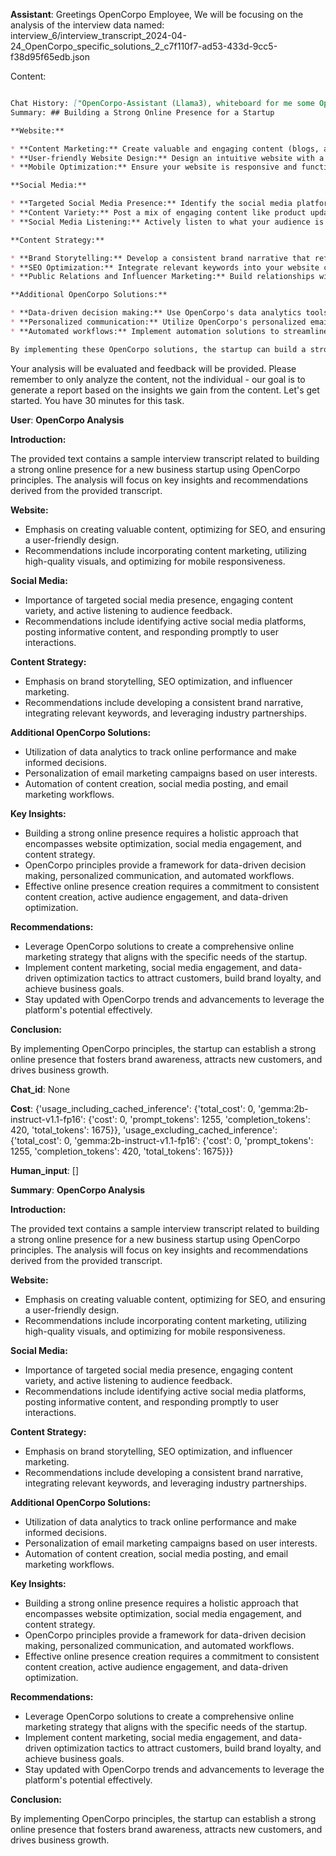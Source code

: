 **Assistant**: Greetings OpenCorpo Employee, We will be focusing on the analysis of the interview data named: interview_6/interview_transcript_2024-04-24_OpenCorpo_specific_solutions_2_c7f110f7-ad53-433d-9cc5-f38d95f65edb.json 


 Content: 

 ```md

 Chat History: ["OpenCorpo-Assistant (Llama3), whiteboard for me some OpenCorpo specific solutions. Propose a solution for common business startup problems. I will evaluate your answers and give my feedback, then propose a problem to you. You will answer and I will evaluate. Let's now begin. You have 30 minutes.", "Sounds great! I'm ready to assist you with OpenCorpo solutions. In the next 30 minutes, I will offer suggestions for tackling common business startup problems using OpenCorpo.\n\nLet me know what type of problem you would like to address, and I will provide you with a tailored solution.", 'Excellent enthusiasm! Let\'s get started.\n\nI\'d like to focus on the challenge of "Building a Strong Online Presence" for a new business startup. Many entrepreneurs struggle to create a professional online presence that effectively represents their brand, products or services, and resonates with their target audience.\n\nPlease propose a solution using OpenCorpo principles to help this startup build a strong online presence. Your suggestions should cover at least three key areas: Website, Social Media, and Content Strategy.\n\nGo ahead and share your ideas!', "## Building a Strong Online Presence for a Startup\n\n**Website:**\n\n* **Content Marketing:** Create valuable and engaging content (blogs, articles, case studies) relevant to your target audience. Publish consistently and optimize for SEO. \n* **User-friendly Website Design:** Design an intuitive website with a clear navigation structure and consistent branding. Use high-quality visuals and multimedia to enhance the user experience.\n* **Mobile Optimization:** Ensure your website is responsive and functions smoothly on all devices, especially mobile.\n\n**Social Media:**\n\n* **Targeted Social Media Presence:** Identify the social media platforms where your target audience is most active and engage actively on these platforms. \n* **Content Variety:** Post a mix of engaging content like product updates, industry news, behind-the-scenes content, and customer testimonials. \n* **Social Media Listening:** Actively listen to what your audience is saying about you on social media and respond to comments and messages promptly.\n\n**Content Strategy:**\n\n* **Brand Storytelling:** Develop a consistent brand narrative that reflects your startup's values and resonates with your target audience. \n* **SEO Optimization:** Integrate relevant keywords into your website content and meta descriptions to improve organic search visibility. \n* **Public Relations and Influencer Marketing:** Build relationships with industry influencers and bloggers to reach a wider audience and promote your products or services.\n\n**Additional OpenCorpo Solutions:**\n\n* **Data-driven decision making:** Use OpenCorpo's data analytics tools to track website traffic, social media engagement, and customer behavior to make informed decisions about your online marketing strategy.\n* **Personalized communication:** Utilize OpenCorpo's personalized email marketing tools to send targeted messages based on user interests and behaviors.\n* **Automated workflows:** Implement automation solutions to streamline tasks like content creation, social media posting, and email marketing campaigns.\n\nBy implementing these OpenCorpo solutions, the startup can build a strong online presence that effectively attracts new customers, builds brand loyalty, and achieves its business goals."] 
 Summary: ## Building a Strong Online Presence for a Startup

**Website:**

* **Content Marketing:** Create valuable and engaging content (blogs, articles, case studies) relevant to your target audience. Publish consistently and optimize for SEO. 
* **User-friendly Website Design:** Design an intuitive website with a clear navigation structure and consistent branding. Use high-quality visuals and multimedia to enhance the user experience.
* **Mobile Optimization:** Ensure your website is responsive and functions smoothly on all devices, especially mobile.

**Social Media:**

* **Targeted Social Media Presence:** Identify the social media platforms where your target audience is most active and engage actively on these platforms. 
* **Content Variety:** Post a mix of engaging content like product updates, industry news, behind-the-scenes content, and customer testimonials. 
* **Social Media Listening:** Actively listen to what your audience is saying about you on social media and respond to comments and messages promptly.

**Content Strategy:**

* **Brand Storytelling:** Develop a consistent brand narrative that reflects your startup's values and resonates with your target audience. 
* **SEO Optimization:** Integrate relevant keywords into your website content and meta descriptions to improve organic search visibility. 
* **Public Relations and Influencer Marketing:** Build relationships with industry influencers and bloggers to reach a wider audience and promote your products or services.

**Additional OpenCorpo Solutions:**

* **Data-driven decision making:** Use OpenCorpo's data analytics tools to track website traffic, social media engagement, and customer behavior to make informed decisions about your online marketing strategy.
* **Personalized communication:** Utilize OpenCorpo's personalized email marketing tools to send targeted messages based on user interests and behaviors.
* **Automated workflows:** Implement automation solutions to streamline tasks like content creation, social media posting, and email marketing campaigns.

By implementing these OpenCorpo solutions, the startup can build a strong online presence that effectively attracts new customers, builds brand loyalty, and achieves its business goals. 
``` 


 Your analysis will be evaluated and feedback will be provided. Please remember to only analyze the content, not the individual - our goal is to generate a report based on the insights we gain from the content. Let's get started. You have 30 minutes for this task.

**User**: **OpenCorpo Analysis**

**Introduction:**

The provided text contains a sample interview transcript related to building a strong online presence for a new business startup using OpenCorpo principles. The analysis will focus on key insights and recommendations derived from the provided transcript.

**Website:**

* Emphasis on creating valuable content, optimizing for SEO, and ensuring a user-friendly design.
* Recommendations include incorporating content marketing, utilizing high-quality visuals, and optimizing for mobile responsiveness.

**Social Media:**

* Importance of targeted social media presence, engaging content variety, and active listening to audience feedback.
* Recommendations include identifying active social media platforms, posting informative content, and responding promptly to user interactions.

**Content Strategy:**

* Emphasis on brand storytelling, SEO optimization, and influencer marketing.
* Recommendations include developing a consistent brand narrative, integrating relevant keywords, and leveraging industry partnerships.

**Additional OpenCorpo Solutions:**

* Utilization of data analytics to track online performance and make informed decisions.
* Personalization of email marketing campaigns based on user interests.
* Automation of content creation, social media posting, and email marketing workflows.

**Key Insights:**

* Building a strong online presence requires a holistic approach that encompasses website optimization, social media engagement, and content strategy.
* OpenCorpo principles provide a framework for data-driven decision making, personalized communication, and automated workflows.
* Effective online presence creation requires a commitment to consistent content creation, active audience engagement, and data-driven optimization.

**Recommendations:**

* Leverage OpenCorpo solutions to create a comprehensive online marketing strategy that aligns with the specific needs of the startup.
* Implement content marketing, social media engagement, and data-driven optimization tactics to attract customers, build brand loyalty, and achieve business goals.
* Stay updated with OpenCorpo trends and advancements to leverage the platform's potential effectively.

**Conclusion:**

By implementing OpenCorpo principles, the startup can establish a strong online presence that fosters brand awareness, attracts new customers, and drives business growth.

**Chat_id**: None

**Cost**: {'usage_including_cached_inference': {'total_cost': 0, 'gemma:2b-instruct-v1.1-fp16': {'cost': 0, 'prompt_tokens': 1255, 'completion_tokens': 420, 'total_tokens': 1675}}, 'usage_excluding_cached_inference': {'total_cost': 0, 'gemma:2b-instruct-v1.1-fp16': {'cost': 0, 'prompt_tokens': 1255, 'completion_tokens': 420, 'total_tokens': 1675}}}

**Human_input**: []

**Summary**: **OpenCorpo Analysis**

**Introduction:**

The provided text contains a sample interview transcript related to building a strong online presence for a new business startup using OpenCorpo principles. The analysis will focus on key insights and recommendations derived from the provided transcript.

**Website:**

* Emphasis on creating valuable content, optimizing for SEO, and ensuring a user-friendly design.
* Recommendations include incorporating content marketing, utilizing high-quality visuals, and optimizing for mobile responsiveness.

**Social Media:**

* Importance of targeted social media presence, engaging content variety, and active listening to audience feedback.
* Recommendations include identifying active social media platforms, posting informative content, and responding promptly to user interactions.

**Content Strategy:**

* Emphasis on brand storytelling, SEO optimization, and influencer marketing.
* Recommendations include developing a consistent brand narrative, integrating relevant keywords, and leveraging industry partnerships.

**Additional OpenCorpo Solutions:**

* Utilization of data analytics to track online performance and make informed decisions.
* Personalization of email marketing campaigns based on user interests.
* Automation of content creation, social media posting, and email marketing workflows.

**Key Insights:**

* Building a strong online presence requires a holistic approach that encompasses website optimization, social media engagement, and content strategy.
* OpenCorpo principles provide a framework for data-driven decision making, personalized communication, and automated workflows.
* Effective online presence creation requires a commitment to consistent content creation, active audience engagement, and data-driven optimization.

**Recommendations:**

* Leverage OpenCorpo solutions to create a comprehensive online marketing strategy that aligns with the specific needs of the startup.
* Implement content marketing, social media engagement, and data-driven optimization tactics to attract customers, build brand loyalty, and achieve business goals.
* Stay updated with OpenCorpo trends and advancements to leverage the platform's potential effectively.

**Conclusion:**

By implementing OpenCorpo principles, the startup can establish a strong online presence that fosters brand awareness, attracts new customers, and drives business growth.

